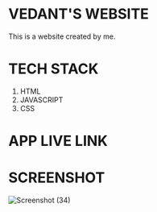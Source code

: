 # VEDANT'S WEBSITE
This is a website created by me.

# TECH STACK
1) HTML
2) JAVASCRIPT
3) CSS

# APP LIVE LINK

# SCREENSHOT
![Screenshot (34)](https://user-images.githubusercontent.com/111733870/195633458-b6fae9fa-e772-499d-8fc4-4db5d8e3828c.png)
